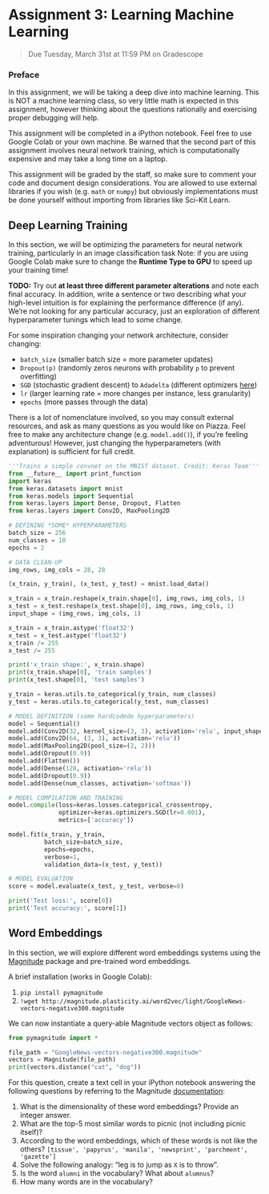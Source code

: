 # Assignment 3: Learning Machine Learning
> Due Tuesday, March 31st at 11:59 PM on Gradescope

### Preface
In this assignment, we will be taking a deep dive into machine learning. This is NOT a machine learning class, so very little math is expected in this assignment, however thinking about the questions rationally and exercising proper debugging will help.

This assignment will be completed in a iPython notebook. Feel free to use Google Colab or your own machine. Be warned that the second part of this assignment involves neural network training, which is computationally expensive and may take a long time on a laptop.

This assignment will be graded by the staff, so make sure to comment your code and document design considerations. You are allowed to use external libraries if you wish (e.g. `math` or `numpy`) but obviously implementations must be done yourself without importing from libraries like Sci-Kit Learn. 

## Deep Learning Training
In this section, we will be optimizing the parameters for neural network training, particularly in an image classification task Note: if you are using Google Colab make sure to change the **Runtime Type to GPU** to speed up your training time!

**TODO:** Try out **at least three different parameter alterations** and note each final accuracy. In addition, write a sentence or two describing what your high-level intuition is for explaining the performance difference (if any). We’re not looking for any particular accuracy, just an exploration of different hyperparameter tunings which lead to some change. 

For some inspiration changing your network architecture, consider changing:
- `batch_size` (smaller batch size = more parameter updates)
- `Dropout(p)` (randomly zeros neurons with probability `p` to prevent overfitting)
- `SGD` (stochastic gradient descent) to `Adadelta` (different optimizers [here](https://keras.io/optimizers/))
- `lr` (larger learning rate = more changes per instance, less granularity)
- `epochs` (more passes through the data)

There is a lot of nomenclature involved, so you may consult external resources, and ask as many questions as you would like on Piazza. Feel free to make any architecture change (e.g. `model.add()`), if you’re feeling adventurous! However, just changing the hyperparameters (with explanation) is sufficient for full credit.

```python
'''Trains a simple convnet on the MNIST dataset. Credit: Keras Team'''
from __future__ import print_function
import keras
from keras.datasets import mnist
from keras.models import Sequential
from keras.layers import Dense, Dropout, Flatten
from keras.layers import Conv2D, MaxPooling2D

# DEFINING *SOME* HYPERPARAMETERS
batch_size = 256
num_classes = 10
epochs = 2 

# DATA CLEAN-UP
img_rows, img_cols = 28, 28

(x_train, y_train), (x_test, y_test) = mnist.load_data()

x_train = x_train.reshape(x_train.shape[0], img_rows, img_cols, 1)
x_test = x_test.reshape(x_test.shape[0], img_rows, img_cols, 1)
input_shape = (img_rows, img_cols, 1)

x_train = x_train.astype('float32')
x_test = x_test.astype('float32')
x_train /= 255
x_test /= 255

print('x_train shape:', x_train.shape)
print(x_train.shape[0], 'train samples')
print(x_test.shape[0], 'test samples')

y_train = keras.utils.to_categorical(y_train, num_classes)
y_test = keras.utils.to_categorical(y_test, num_classes)

# MODEL DEFINITION (some hardcodede hyperparameters)
model = Sequential()
model.add(Conv2D(32, kernel_size=(3, 3), activation='relu', input_shape=input_shape))
model.add(Conv2D(64, (3, 3), activation='relu'))
model.add(MaxPooling2D(pool_size=(2, 2)))
model.add(Dropout(0.9))
model.add(Flatten())
model.add(Dense(128, activation='relu'))
model.add(Dropout(0.9))
model.add(Dense(num_classes, activation='softmax'))

# MODEL COMPILATION AND TRAINING
model.compile(loss=keras.losses.categorical_crossentropy,
              optimizer=keras.optimizers.SGD(lr=0.001),
              metrics=['accuracy'])

model.fit(x_train, y_train,
          batch_size=batch_size,
          epochs=epochs,
          verbose=1,
          validation_data=(x_test, y_test))

# MODEL EVALUATION
score = model.evaluate(x_test, y_test, verbose=0)

print('Test loss:', score[0])
print('Test accuracy:', score[1])
```

## Word Embeddings
In this section, we will explore different word embeddings systems using the [Magnitude](https://github.com/plasticityai/magnitude) package and pre-trained word embeddings. 

A brief installation (works in Google Colab):

1. `pip install pymagnitude`
2. `!wget http://magnitude.plasticity.ai/word2vec/light/GoogleNews-vectors-negative300.magnitude`

We can now instantiate a query-able Magnitude vectors object as follows:

```python
from pymagnitude import *

file_path = "GoogleNews-vectors-negative300.magnitude"
vectors = Magnitude(file_path)
print(vectors.distance("cat", "dog"))
```

For this question, create a text cell in your iPython notebook answering the following questions by referring to the Magnitude [documentation](https://github.com/plasticityai/magnitude#using-the-library): 

1. What is the dimensionality of these word embeddings? Provide an integer answer.
2.  What are the top-5 most similar words to picnic (not including picnic itself)?
3. According to the word embeddings, which of these words is not like the others? `[tissue', 'papyrus', 'manila', 'newsprint', 'parchment', 'gazette’]`
4. Solve the following analogy: “leg is to jump as `X` is to throw”.
5. Is the word `alumni` in the vocabulary? What about `alumnus`?
6. How many words are in the vocabulary?

